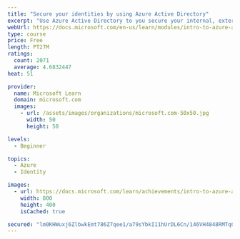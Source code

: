 ```yaml
---
title: "Secure your identities by using Azure Active Directory"
excerpt: "Use Azure Active Directory to you secure your internal, external, and customer identities."
webUrl: https://docs.microsoft.com/en-us/learn/modules/intro-to-azure-ad/
type: course
price: Free
length: PT27M
ratings:
  count: 2071
  average: 4.6832447
heat: 51

provider:
  name: Microsoft Learn
  domain: microsoft.com
  images:
    - url: /assets/images/organizations/microsoft.com-50x50.jpg
      width: 50
      height: 50

levels:
  - Beginner

topics:
  - Azure
  - Identity

images:
  - url: https://docs.microsoft.com/learn/achievements/intro-to-azure-ad-social.png
    width: 800
    height: 400
    isCached: true

secured: "lm0KHWuxj6ZlbwkEmt786Z7qee1/a79sYbkI11hUrDL6Cn/146VH4848RMTqClMn4uMxfqQNUbX1PYmUp2hLsRWIItPlfR+QnNFFHSadimG+rFD+jfKxEIn3NlTabODK8dYp+R1FywxtttB5y32wKBArjZ6HV9siFy7tNM5xifCaHCYZjZEh3fEUFeyXLHDebhoAg4k0zbUHLdCgm4AE4wjIagHiNmPZqRRniQw0Ye1BkDUDKfaQGCbVW7N2I2Umt9vAsi6IwYlQtHW0J9VNRyYqppTugDovbHyR8R6C9qJJqOrIzg63x65LEzIilmyAOhZMlNfg2sFc+AHOmZ7u6emIjDCzswXtEnCgMuqxDGd5V1GkZ4ywptCl2k4weSwiO4TZZRZAu+9xjRCN7yPej489n5GwkL4aoPUEYbbYvJw=;v9WWwwa+0JEhiZfspq9Mog=="
---
```


